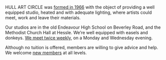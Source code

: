 HULL ART CIRCLE was [formed in 1966](/history/ 'Origins of the Hull Art Circle') with the object of providing a well equipped studio, heated and with adequate lighting, where artists could meet, work and leave their materials.

Our studios are in the old Endeavour High School on Beverley Road, and the Methodist Church Hall at Hessle. We’re well equipped with easels and donkeys. [We meet twice weekly](/meetings/ 'Twice weekly meetings'), on a Monday and Wednesday evening.

Although no tuition is offered, members are willing to give advice and help. We welcome [new members](/join/ 'Join Hull Art Circle') at all levels.